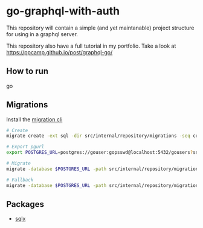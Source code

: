 # go-graphql-with-auth


This repository will contain a simple (and yet maintanable) project structure
for using in a graphql server.

This repository also have a full tutorial in my portfolio. Take a look at 
https://ppcamp.github.io/post/graphql-go/


## How to run
go


## Migrations

Install the [migration cli](https://github.com/golang-migrate/migrate/releases/tag/v4.15.1)

```bash
# Create
migrate create -ext sql -dir src/internal/repository/migrations -seq create_users_table

# Export pgurl
export POSTGRES_URL=postgres://gouser:gopsswd@localhost:5432/gousers?sslmode=disable

# Migrate
migrate -database $POSTGRES_URL -path src/internal/repository/migrations/ up

# Fallback
migrate -database $POSTGRES_URL -path src/internal/repository/migrations/ up
```

## Packages

- [sqlx](https://jmoiron.github.io/sqlx/)
